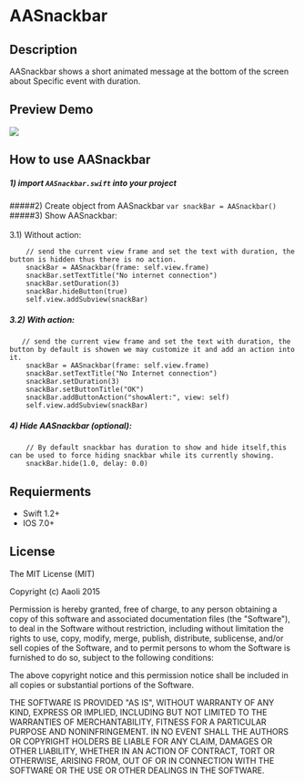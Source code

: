 # AASnackbar

## Description
AASnackbar shows a short animated message at the bottom of the screen about Specific event with duration.

## Preview Demo
<img src="https://lh3.googleusercontent.com/XFXSADrx5M_CmE-NjJDZ1RLcpnrxL-GMMJgBF_igZAony6KQMUNCYA=w373-h642-p-b1-c0x00999999">

## How to use AASnackbar ##
##### 1) import ```AASnackbar.swift``` into your project <br/>
#####2) Create object from AASnackbar ```var snackBar = AASnackbar()``` <br/>
#####3) Show AASnackbar:<br/><br/>     3.1) Without action:<br/>

        // send the current view frame and set the text with duration, the button is hidden thus there is no action.
        snackBar = AASnackbar(frame: self.view.frame)
        snackBar.setTextTitle("No internet connection")
        snackBar.setDuration(3)
        snackBar.hideButton(true)
        self.view.addSubview(snackBar)
        
##### 3.2) With action:<br/> 

       // send the current view frame and set the text with duration, the button by default is showen we may customize it and add an action into it.
        snackBar = AASnackbar(frame: self.view.frame)
        snackBar.setTextTitle("No Internet connection")
        snackBar.setDuration(3)
        snackBar.setButtonTitle("OK")
        snackBar.addButtonAction("showAlert:", view: self)
        self.view.addSubview(snackBar)
        
##### 4) Hide AASnackbar (optional):<br/> 

        // By default snackbar has duration to show and hide itself,this can be used to force hiding snackbar while its currently showing.
        snackBar.hide(1.0, delay: 0.0)




## Requierments ##
* Swift 1.2+
* IOS 7.0+

## License ##

The MIT License (MIT)

Copyright (c) AaoIi 2015

Permission is hereby granted, free of charge, to any person obtaining a copy of this software and associated documentation files (the "Software"), to deal in the Software without restriction, including without limitation the rights to use, copy, modify, merge, publish, distribute, sublicense, and/or sell copies of the Software, and to permit persons to whom the Software is furnished to do so, subject to the following conditions:

The above copyright notice and this permission notice shall be included in all copies or substantial portions of the Software.

THE SOFTWARE IS PROVIDED "AS IS", WITHOUT WARRANTY OF ANY KIND, EXPRESS OR IMPLIED, INCLUDING BUT NOT LIMITED TO THE WARRANTIES OF MERCHANTABILITY, FITNESS FOR A PARTICULAR PURPOSE AND NONINFRINGEMENT. IN NO EVENT SHALL THE AUTHORS OR COPYRIGHT HOLDERS BE LIABLE FOR ANY CLAIM, DAMAGES OR OTHER LIABILITY, WHETHER IN AN ACTION OF CONTRACT, TORT OR OTHERWISE, ARISING FROM, OUT OF OR IN CONNECTION WITH THE SOFTWARE OR THE USE OR OTHER DEALINGS IN THE SOFTWARE.
